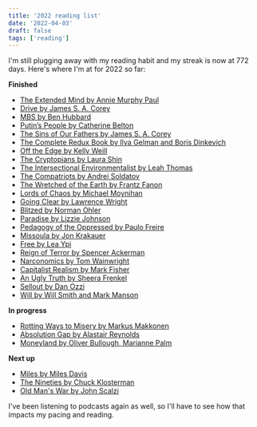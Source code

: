 ```yaml
---
title: '2022 reading list'
date: '2022-04-03'
draft: false
tags: ['reading']
---
```


I'm still plugging away with my reading habit and my streak is now at 772 days.<!-- excerpt --> Here's where I'm at for 2022 so far:

**Finished**

- [The Extended Mind by Annie Murphy Paul](https://oku.club/book/the-extended-mind-by-annie-murphy-paul-Mzlrf)
- [Drive by James S. A. Corey](https://oku.club/book/drive-by-james-s-a-corey-DXapB)
- [MBS by Ben Hubbard](https://oku.club/book/mbs-by-ben-hubbard-HTrlr)
- [Putin’s People by Catherine Belton](https://oku.club/book/putins-people-by-catherine-belton-cHBSw)
- [The Sins of Our Fathers by James S. A. Corey](https://oku.club/book/the-sins-of-our-fathers-by-james-s-a-corey-HKXjt)
- [The Complete Redux Book by Ilya Gelman and Boris Dinkevich](https://leanpub.com/redux-book)
- [Off the Edge by Kelly Weill](https://oku.club/book/off-the-edge-by-kelly-weill-SKujn)
- [The Cryptopians by Laura Shin](https://oku.club/book/the-cryptopians-by-laura-shin-S43ey)
- [The Intersectional Environmentalist by Leah Thomas](https://oku.club/book/the-intersectional-environmentalist-by-leah-thomas-3o8nH)
- [The Compatriots by Andrei Soldatov](https://oku.club/book/the-compatriots-by-andrei-soldatov-UMhCz)
- [The Wretched of the Earth by Frantz Fanon](https://oku.club/book/the-wretched-of-the-earth-by-frantz-fanon-8On3n)
- [Lords of Chaos by Michael Moynihan](https://oku.club/book/lords-of-chaos-by-michael-moynihan-TQeVA)
- [Going Clear by Lawrence Wright](https://oku.club/book/going-clear-by-lawrence-wright-ChtJe)
- [Blitzed by Norman Ohler](https://oku.club/book/blitzed-by-norman-ohler-CZnyf)
- [Paradise by Lizzie Johnson](https://oku.club/book/paradise-by-lizzie-johnson-BHfRA)
- [Pedagogy of the Oppressed by Paulo Freire](https://oku.club/book/pedagogy-of-the-oppressed-by-paulo-freire-nGgoW)
- [Missoula by Jon Krakauer](https://oku.club/book/missoula-by-jon-krakauer-ggUIz)
- [Free by Lea Ypi](https://oku.club/book/free-by-lea-ypi-k3V1u)
- [Reign of Terror by Spencer Ackerman](https://oku.club/book/reign-of-terror-by-spencer-ackerman-vNJMb)
- [Narconomics by Tom Wainwright](https://oku.club/book/narconomics-by-tom-wainwright-qRrxi)
- [Capitalist Realism by Mark Fisher](https://oku.club/book/capitalist-realism-by-mark-fisher-Lq4Gm)
- [An Ugly Truth by Sheera Frenkel](https://oku.club/book/an-ugly-truth-by-sheera-frenkel-RxLoN)
- [Sellout by Dan Ozzi](https://oku.club/book/sellout-by-dan-ozzi-wXvCV)
- [Will by Will Smith and Mark Manson](https://oku.club/book/will-by-will-manson-smith-mark-YfBE1)

**In progress**

- [Rotting Ways to Misery by Markus Makkonen](https://oku.club/book/rotting-ways-to-misery-by-markus-makkonen-MPt17)
- [Absolution Gap by Alastair Reynolds](https://oku.club/book/absolution-gap-by-alastair-reynolds-RHAFH)
- [Moneyland by Oliver Bullough, Marianne Palm](https://oku.club/book/moneyland-by-oliver-bullough-s9wvO)

**Next up**

- [Miles by Miles Davis](https://oku.club/book/miles-by-miles-davis-UG9m7)
- [The Nineties by Chuck Klosterman](https://oku.club/book/the-nineties-by-chuck-klosterman-QNgHC)
- [Old Man's War by John Scalzi](https://oku.club/book/old-mans-war-by-john-scalzi-H7UHv)

I've been listening to podcasts again as well, so I'll have to see how that impacts my pacing and reading.
